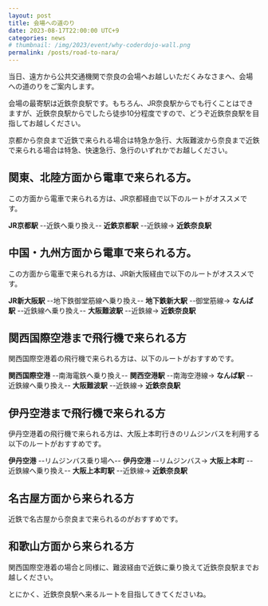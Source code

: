 ```yaml
---
layout: post
title: 会場への道のり
date: 2023-08-17T22:00:00 UTC+9
categories: news
# thumbnail: /img/2023/event/why-coderdojo-wall.png
permalink: /posts/road-to-nara/
---
```

当日、遠方から公共交通機関で奈良の会場へお越しいただくみなさまへ、会場への道のりをご案内します。

会場の最寄駅は近鉄奈良駅です。もちろん、JR奈良駅からでも行くことはできますが、近鉄奈良駅からでしたら徒歩10分程度ですので、どうぞ近鉄奈良駅を目指してお越しください。

京都から奈良まで近鉄で来られる場合は特急か急行、大阪難波から奈良まで近鉄で来られる場合は特急、快速急行、急行のいずれかでお越しください。

## 関東、北陸方面から電車で来られる方。
この方面から電車で来られる方は、JR京都経由で以下のルートがオススメです。

**JR京都駅** --近鉄へ乗り換え-- **近鉄京都駅** --近鉄線-> **近鉄奈良駅**

## 中国・九州方面から電車で来られる方。
この方面から電車で来られる方は、JR新大阪経由で以下のルートがオススメです。

**JR新大阪駅** --地下鉄御堂筋線へ乗り換え-- **地下鉄新大駅** --御堂筋線-> **なんば駅** --近鉄線へ乗り換え-- **大阪難波駅** --近鉄線-> **近鉄奈良駅**

## 関西国際空港まで飛行機で来られる方
関西国際空港着の飛行機で来られる方は、以下のルートがおすすめです。

**関西国際空港** --南海電鉄へ乗り換え-- **関西空港駅** --南海空港線-> **なんば駅** --近鉄線へ乗り換え-- **大阪難波駅** --近鉄線-> **近鉄奈良駅**

## 伊丹空港まで飛行機で来られる方
伊丹空港着の飛行機で来られる方は、大阪上本町行きのリムジンバスを利用する以下のルートがおすすめです。

**伊丹空港** --リムジンバス乗り場へ-- **伊丹空港** --リムジンバス-> **大阪上本町** --近鉄線へ乗り換え-- **大阪上本町駅** --近鉄線-> **近鉄奈良駅**

## 名古屋方面から来られる方
近鉄で名古屋から奈良まで来られるのがおすすめです。

## 和歌山方面から来られる方
関西国際空港着の場合と同様に、難波経由で近鉄に乗り換えて近鉄奈良駅までお越しください。

とにかく、近鉄奈良駅へ来るルートを目指してきてくださいね。

